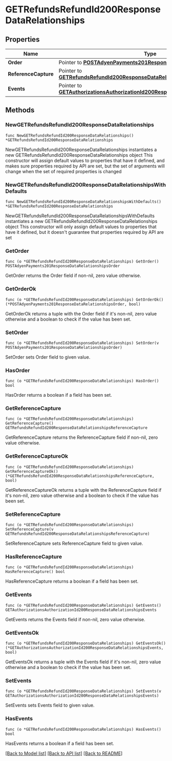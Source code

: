 # GETRefundsRefundId200ResponseDataRelationships

## Properties

Name | Type | Description | Notes
------------ | ------------- | ------------- | -------------
**Order** | Pointer to [**POSTAdyenPayments201ResponseDataRelationshipsOrder**](POSTAdyenPayments201ResponseDataRelationshipsOrder.md) |  | [optional] 
**ReferenceCapture** | Pointer to [**GETRefundsRefundId200ResponseDataRelationshipsReferenceCapture**](GETRefundsRefundId200ResponseDataRelationshipsReferenceCapture.md) |  | [optional] 
**Events** | Pointer to [**GETAuthorizationsAuthorizationId200ResponseDataRelationshipsEvents**](GETAuthorizationsAuthorizationId200ResponseDataRelationshipsEvents.md) |  | [optional] 

## Methods

### NewGETRefundsRefundId200ResponseDataRelationships

`func NewGETRefundsRefundId200ResponseDataRelationships() *GETRefundsRefundId200ResponseDataRelationships`

NewGETRefundsRefundId200ResponseDataRelationships instantiates a new GETRefundsRefundId200ResponseDataRelationships object
This constructor will assign default values to properties that have it defined,
and makes sure properties required by API are set, but the set of arguments
will change when the set of required properties is changed

### NewGETRefundsRefundId200ResponseDataRelationshipsWithDefaults

`func NewGETRefundsRefundId200ResponseDataRelationshipsWithDefaults() *GETRefundsRefundId200ResponseDataRelationships`

NewGETRefundsRefundId200ResponseDataRelationshipsWithDefaults instantiates a new GETRefundsRefundId200ResponseDataRelationships object
This constructor will only assign default values to properties that have it defined,
but it doesn't guarantee that properties required by API are set

### GetOrder

`func (o *GETRefundsRefundId200ResponseDataRelationships) GetOrder() POSTAdyenPayments201ResponseDataRelationshipsOrder`

GetOrder returns the Order field if non-nil, zero value otherwise.

### GetOrderOk

`func (o *GETRefundsRefundId200ResponseDataRelationships) GetOrderOk() (*POSTAdyenPayments201ResponseDataRelationshipsOrder, bool)`

GetOrderOk returns a tuple with the Order field if it's non-nil, zero value otherwise
and a boolean to check if the value has been set.

### SetOrder

`func (o *GETRefundsRefundId200ResponseDataRelationships) SetOrder(v POSTAdyenPayments201ResponseDataRelationshipsOrder)`

SetOrder sets Order field to given value.

### HasOrder

`func (o *GETRefundsRefundId200ResponseDataRelationships) HasOrder() bool`

HasOrder returns a boolean if a field has been set.

### GetReferenceCapture

`func (o *GETRefundsRefundId200ResponseDataRelationships) GetReferenceCapture() GETRefundsRefundId200ResponseDataRelationshipsReferenceCapture`

GetReferenceCapture returns the ReferenceCapture field if non-nil, zero value otherwise.

### GetReferenceCaptureOk

`func (o *GETRefundsRefundId200ResponseDataRelationships) GetReferenceCaptureOk() (*GETRefundsRefundId200ResponseDataRelationshipsReferenceCapture, bool)`

GetReferenceCaptureOk returns a tuple with the ReferenceCapture field if it's non-nil, zero value otherwise
and a boolean to check if the value has been set.

### SetReferenceCapture

`func (o *GETRefundsRefundId200ResponseDataRelationships) SetReferenceCapture(v GETRefundsRefundId200ResponseDataRelationshipsReferenceCapture)`

SetReferenceCapture sets ReferenceCapture field to given value.

### HasReferenceCapture

`func (o *GETRefundsRefundId200ResponseDataRelationships) HasReferenceCapture() bool`

HasReferenceCapture returns a boolean if a field has been set.

### GetEvents

`func (o *GETRefundsRefundId200ResponseDataRelationships) GetEvents() GETAuthorizationsAuthorizationId200ResponseDataRelationshipsEvents`

GetEvents returns the Events field if non-nil, zero value otherwise.

### GetEventsOk

`func (o *GETRefundsRefundId200ResponseDataRelationships) GetEventsOk() (*GETAuthorizationsAuthorizationId200ResponseDataRelationshipsEvents, bool)`

GetEventsOk returns a tuple with the Events field if it's non-nil, zero value otherwise
and a boolean to check if the value has been set.

### SetEvents

`func (o *GETRefundsRefundId200ResponseDataRelationships) SetEvents(v GETAuthorizationsAuthorizationId200ResponseDataRelationshipsEvents)`

SetEvents sets Events field to given value.

### HasEvents

`func (o *GETRefundsRefundId200ResponseDataRelationships) HasEvents() bool`

HasEvents returns a boolean if a field has been set.


[[Back to Model list]](../README.md#documentation-for-models) [[Back to API list]](../README.md#documentation-for-api-endpoints) [[Back to README]](../README.md)


